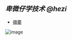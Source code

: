## ***卑微仔学技术   @hezi***

* [摘要](SUMMARY.md)

![image](https://github.com/hezi617/heziBook/raw/master/images/.jpg)

